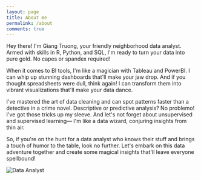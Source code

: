 ```yaml
---
layout: page
title: About me
permalink: /about
comments: true
---
```


<div class="row justify-content-between">
<div class="col-md-8 pr-5">

<p>Hey there! I'm Giang Truong, your friendly neighborhood data analyst. Armed with skills in R, Python, and SQL, I'm ready to turn your data into pure gold. No capes or spandex required!

When it comes to BI tools, I'm like a magician with Tableau and PowerBI. I can whip up stunning dashboards that'll make your jaw drop. And if you thought spreadsheets were dull, think again! I can transform them into vibrant visualizations that'll make your data dance.

I've mastered the art of data cleaning and can spot patterns faster than a detective in a crime novel. Descriptive or predictive analysis? No problemo! I've got those tricks up my sleeve. And let's not forget about unsupervised and supervised learning— I'm like a data wizard, conjuring insights from thin air.

So, if you're on the hunt for a data analyst who knows their stuff and brings a touch of humor to the table, look no further. Let's embark on this data adventure together and create some magical insights that'll leave everyone spellbound!</p>

<p class="mb-5"><img class="shadow-lg" src="{{site.baseurl}}/assets/images/data-analyst-colleagues-in-office.jpeg" alt="Data Analyst" /></p>


</div>
</div>
</div>
